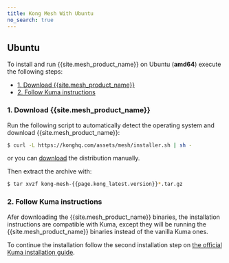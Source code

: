 ```yaml
---
title: Kong Mesh With Ubuntu
no_search: true
---
```


## Ubuntu

To install and run {{site.mesh_product_name}} on Ubuntu (**amd64**) execute the following steps:

* [1. Download {{site.mesh_product_name}}](#_1-download-kong-mesh)
* [2. Follow Kuma instructions](#_2-follow-kuma-instructions)

### 1. Download {{site.mesh_product_name}}

Run the following script to automatically detect the operating system and download {{site.mesh_product_name}}:

```sh
$ curl -L https://konghq.com/assets/mesh/installer.sh | sh -
```

or you can [download](https://kong.bintray.com/kong-mesh/kong-mesh-{{page.kong_latest.version}}-ubuntu-amd64.tar.gz) the distribution manually.

Then extract the archive with:

```sh
$ tar xvzf kong-mesh-{{page.kong_latest.version}}*.tar.gz
```

### 2. Follow Kuma instructions

Afer downloading the {{site.mesh_product_name}} binaries, the installation instructions are compatible with Kuma, except they will be running the {{site.mesh_product_name}} binaries instead of the vanilla Kuma ones.

To continue the installation follow the second installation step on [the official Kuma installation guide](https://kuma.io/docs/0.7.1/installation/ubuntu/#_2-run-kuma).
